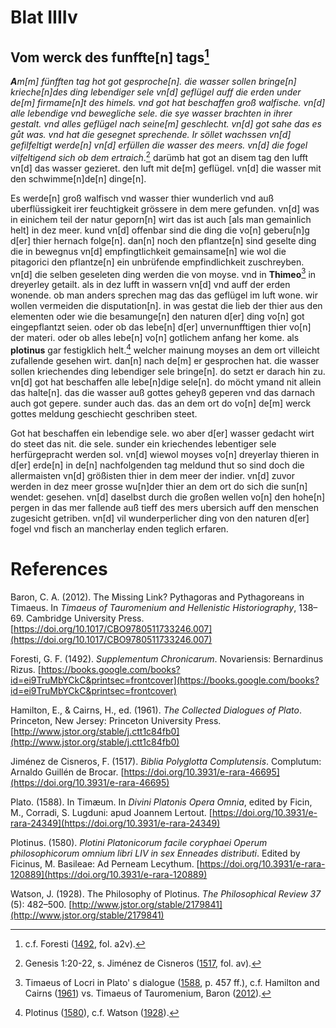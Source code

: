 # Blat IIIIv

## Vom werck des funffte[n] tags[^1]

***A**m[m] fünfften tag hot got gesproche[n]. die wasser sollen bringe[n] krieche[n]des ding lebendiger sele vn[d] geflügel auff die erden under de[m] firmame[n]t des himels. vnd got hat beschaffen groß walfische. vn[d] alle lebendige vnd bewegliche sele. die sye wasser brachten in ihrer gestalt. vnd alles geflügel nach seine[m] geschlecht. vn[d] got sahe das es gůt was. vnd hat die gesegnet sprechende.
Ir söllet wachssen vn[d] gefilfeltigt werde[n] vn[d] erfüllen die wasser des meers. vn[d] die fogel vilfeltigend sich ob dem ertraich*.[^2] darümb hat got an disem tag den lufft vn[d] das wasser gezieret. den luft mit de[m] geflügel. vn[d] die wasser mit den schwimme[n]de[n] dinge[n].

Es werde[n] groß walfisch vnd wasser thier wunderlich vnd auß uberflüssigkeit irer feuchtigkeit grössere in dem mere gefunden. vn[d] was in einichem teil der natur geporn[n] wirt das ist auch [als man gemainlich helt] in dez meer. kund vn[d] offenbar sind die ding die vo[n] geberu[n]g d[er] thier hernach folge[n]. dan[n] noch den pflantze[n] sind geselte ding die in bewegnus vn[d] empfingtlichkeit gemainsame[n] wie wol die pitagorici den pflantze[n] ein unbrüfende empfindlichkeit zuschreyben. vn[d] die selben geseleten ding werden die von moyse. vnd in **Thimeo**[^3] in dreyerley getailt. als in dez lufft in wassern vn[d] vnd auff der erden wonende. ob man anders sprechen mag das das geflügel im luft wone. wir wollen vermeiden die disputation[n]. in was gestat die lieb der thier aus den elementen oder wie die besamunge[n] den naturen d[er] ding vo[n] got eingepflantzt seien. oder ob das lebe[n] d[er] unvernunfftigen thier vo[n] der materi. oder ob alles lebe[n] vo[n] gotlichem anfang her kome. als **plotinus** gar festigklich helt.[^4] welcher mainung moyses an dem ort villeicht zufallende gesehen wirt. dan[n] nach de[m] er gesprochen hat. die wasser sollen kriechendes ding lebendiger sele bringe[n]. do setzt er darach hin zu. vn[d] got hat beschaffen alle lebe[n]dige sele[n]. do möcht ymand nit allein das halte[n]. das die wasser auß gottes geheyß geperen vnd das darnach auch got gepere. sunder auch das. das an dem ort do vo[n] de[m] werck gottes meldung geschiecht geschriben steet.

Got hat beschaffen ein lebendige sele. wo aber d[er] wasser gedacht wirt do steet das nit. die sele. sunder ein kriechendes lebentiger sele herfürgepracht werden sol. vn[d] wiewol moyses vo[n] dreyerlay thieren in d[er] erde[n] in de[n] nachfolgenden tag meldund thut so sind doch die allermaisten vn[d] größisten thier in dem meer der indier. vn[d] zuvor werden in dez meer grosse wu[n]der thier an dem ort do sich die sun[n] wendet: gesehen. vn[d] daselbst durch die großen wellen vo[n] den hohe[n] pergen in das mer fallende auß tieff des mers ubersich auff den menschen zugesicht getriben. vn[d] vil wunderperlicher ding von den naturen d[er] fogel vnd fisch an mancherlay enden teglich erfaren.

[^1]: c.f. Foresti ([1492](https://books.google.com/books?id=ei9TruMbYCkC&printsec=frontcover), fol. a2v).  
[^2]: Genesis 1:20-22, s. Jiménez de Cisneros ([1517](https://doi.org/10.3931/e-rara-46695), fol. av).    
[^3]: Timaeus of Locri in Plato' s dialogue ([1588](https://doi.org/10.3931/e-rara-24349), p. 457 ff.), c.f. Hamilton and Cairns ([1961](http://www.jstor.org/stable/j.ctt1c84fb0)) vs. Timaeus of Tauromenium, Baron ([2012](https://doi.org/10.1017/CBO9780511733246.007)).  
[^4]: Plotinus ([1580](https://doi.org/10.3931/e-rara-120889)), c.f. Watson ([1928](http://www.jstor.org/stable/2179841)).  


# References

Baron, C. A. (2012). The Missing Link? Pythagoras and Pythagoreans in Timaeus. In *Timaeus of Tauromenium and Hellenistic Historiography*, 138–69. Cambridge University Press. [https://doi.org/10.1017/CBO9780511733246.007](https://doi.org/10.1017/CBO9780511733246.007)

Foresti, G. F. (1492). *Supplementum Chronicarum*. Novariensis: Bernardinus Rizus. [https://books.google.com/books?id=ei9TruMbYCkC&printsec=frontcover](https://books.google.com/books?id=ei9TruMbYCkC&printsec=frontcover)

Hamilton, E., & Cairns, H., ed. (1961). *The Collected Dialogues of Plato*. Princeton, New Jersey: Princeton University Press. [http://www.jstor.org/stable/j.ctt1c84fb0](http://www.jstor.org/stable/j.ctt1c84fb0)

Jiménez de Cisneros, F. (1517). *Biblia Polyglotta Complutensis*. Complutum: Arnaldo Guillén de Brocar. [https://doi.org/10.3931/e-rara-46695](https://doi.org/10.3931/e-rara-46695)

Plato. (1588). In Timæum. In *Divini Platonis Opera Omnia*, edited by Ficin, M., Corradi, S. Lugduni: apud Joannem Lertout. [https://doi.org/10.3931/e-rara-24349](https://doi.org/10.3931/e-rara-24349)

Plotinus. (1580). *Plotini Platonicorum facile coryphaei Operum philosophicorum omnium libri LIV in sex Enneades distributi*. Edited by Ficinus, M. Basileae: Ad Perneam Lecythum. [https://doi.org/10.3931/e-rara-120889](https://doi.org/10.3931/e-rara-120889)

Watson, J. (1928). The Philosophy of Plotinus. *The Philosophical Review 37* (5): 482–500. [http://www.jstor.org/stable/2179841](http://www.jstor.org/stable/2179841)
